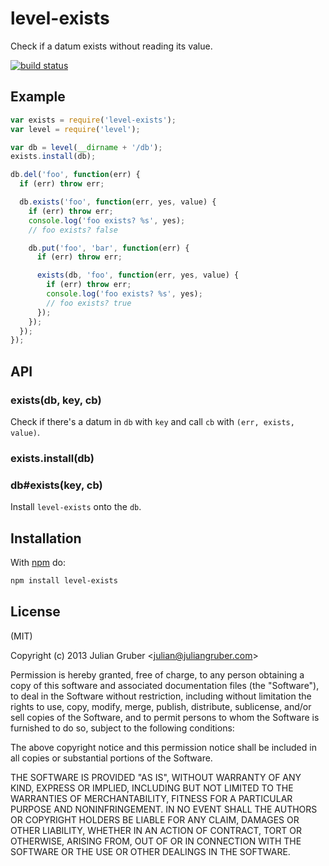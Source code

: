 
# level-exists

Check if a datum exists without reading its value.

[![build status](https://secure.travis-ci.org/juliangruber/level-exists.png)](http://travis-ci.org/juliangruber/level-exists)

## Example

```js
var exists = require('level-exists');
var level = require('level');

var db = level(__dirname + '/db');
exists.install(db);

db.del('foo', function(err) {
  if (err) throw err;

  db.exists('foo', function(err, yes, value) {
    if (err) throw err;
    console.log('foo exists? %s', yes);
    // foo exists? false

    db.put('foo', 'bar', function(err) {
      if (err) throw err;

      exists(db, 'foo', function(err, yes, value) {
        if (err) throw err;
        console.log('foo exists? %s', yes);
        // foo exists? true
      });
    });
  });
});
```

## API

### exists(db, key, cb)

Check if there's a datum in `db` with `key` and call `cb` with `(err, exists, value)`.

### exists.install(db)
### db#exists(key, cb)

Install `level-exists` onto the `db`.

## Installation

With [npm](https://npmjs.org) do:

```bash
npm install level-exists
```

## License

(MIT)

Copyright (c) 2013 Julian Gruber &lt;julian@juliangruber.com&gt;

Permission is hereby granted, free of charge, to any person obtaining a copy of
this software and associated documentation files (the "Software"), to deal in
the Software without restriction, including without limitation the rights to
use, copy, modify, merge, publish, distribute, sublicense, and/or sell copies
of the Software, and to permit persons to whom the Software is furnished to do
so, subject to the following conditions:

The above copyright notice and this permission notice shall be included in all
copies or substantial portions of the Software.

THE SOFTWARE IS PROVIDED "AS IS", WITHOUT WARRANTY OF ANY KIND, EXPRESS OR
IMPLIED, INCLUDING BUT NOT LIMITED TO THE WARRANTIES OF MERCHANTABILITY,
FITNESS FOR A PARTICULAR PURPOSE AND NONINFRINGEMENT. IN NO EVENT SHALL THE
AUTHORS OR COPYRIGHT HOLDERS BE LIABLE FOR ANY CLAIM, DAMAGES OR OTHER
LIABILITY, WHETHER IN AN ACTION OF CONTRACT, TORT OR OTHERWISE, ARISING FROM,
OUT OF OR IN CONNECTION WITH THE SOFTWARE OR THE USE OR OTHER DEALINGS IN THE
SOFTWARE.
